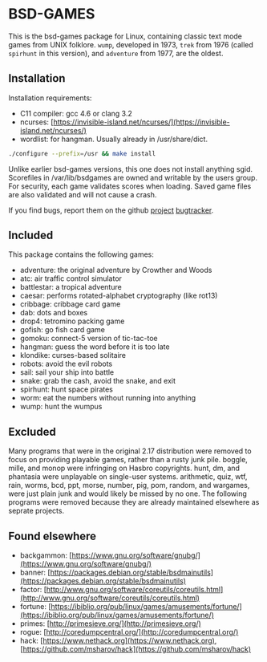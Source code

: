 # BSD-GAMES

This is the bsd-games package for Linux, containing classic text mode
games from UNIX folklore. `wump`, developed in 1973, `trek` from
1976 (called `spirhunt` in this version), and `adventure` from 1977,
are the oldest.

## Installation

Installation requirements:
* C11 compiler:	gcc 4.6 or clang 3.2
* ncurses:	[https://invisible-island.net/ncurses/](https://invisible-island.net/ncurses/)
* wordlist:	for hangman. Usually already in /usr/share/dict.

```sh
./configure --prefix=/usr && make install
```

Unlike earlier bsd-games versions, this one does not install anything
sgid. Scorefiles in /var/lib/bsdgames are owned and writable by the
users group. For security, each game validates scores when loading.
Saved game files are also validated and will not cause a crash.

If you find bugs, report them on the github
[project](https://github.com/msharov/bsd-games)
[bugtracker](https://github.com/msharov/bsd-games/issues).

## Included

This package contains the following games:

* adventure:	the original adventure by Crowther and Woods
* atc:		air traffic control simulator
* battlestar:	a tropical adventure
* caesar:	performs rotated-alphabet cryptography (like rot13)
* cribbage:	cribbage card game
* dab:		dots and boxes
* drop4:	tetromino packing game
* gofish:	go fish card game
* gomoku:	connect-5 version of tic-tac-toe
* hangman:	guess the word before it is too late
* klondike:	curses-based solitaire
* robots:	avoid the evil robots
* sail:		sail your ship into battle
* snake:	grab the cash, avoid the snake, and exit
* spirhunt:	hunt space pirates
* worm:		eat the numbers without running into anything
* wump:		hunt the wumpus

## Excluded

Many programs that were in the original 2.17 distribution were removed
to focus on providing playable games, rather than a rusty junk pile.
boggle, mille, and monop were infringing on Hasbro copyrights. hunt,
dm, and phantasia were unplayable on single-user systems. arithmetic,
quiz, wtf, rain, worms, bcd, ppt, morse, number, pig, pom, random, and
wargames, were just plain junk and would likely be missed by no one.
The following programs were removed because they are already maintained
elsewhere as seprate projects.

## Found elsewhere

* backgammon:	[https://www.gnu.org/software/gnubg/](https://www.gnu.org/software/gnubg/)
* banner:	[https://packages.debian.org/stable/bsdmainutils](https://packages.debian.org/stable/bsdmainutils)
* factor:	[http://www.gnu.org/software/coreutils/coreutils.html](http://www.gnu.org/software/coreutils/coreutils.html)
* fortune:	[https://ibiblio.org/pub/linux/games/amusements/fortune/](https://ibiblio.org/pub/linux/games/amusements/fortune/)
* primes:	[http://primesieve.org/](http://primesieve.org/)
* rogue:	[http://coredumpcentral.org/](http://coredumpcentral.org/)
* hack:		[https://www.nethack.org](https://www.nethack.org), [https://github.com/msharov/hack](https://github.com/msharov/hack)
